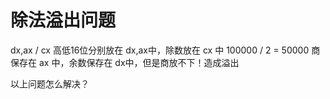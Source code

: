 # 除法溢出问题

dx,ax  / cx          高低16位分别放在 dx,ax中，除数放在 cx 中
100000 /  2 = 50000  商保存在 ax 中，余数保存在 dx中，但是商放不下！造成溢出

以上问题怎么解决？

